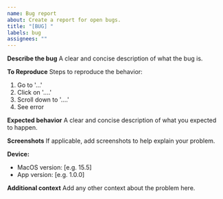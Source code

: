 ```yaml
---
name: Bug report
about: Create a report for open bugs.
title: "[BUG] "
labels: bug
assignees: ""
---
```


**Describe the bug**
A clear and concise description of what the bug is.

**To Reproduce**
Steps to reproduce the behavior:

1. Go to '...'
2. Click on '....'
3. Scroll down to '....'
4. See error

**Expected behavior**
A clear and concise description of what you expected to happen.

**Screenshots**
If applicable, add screenshots to help explain your problem.

**Device:**

-   MacOS version: [e.g. 15.5]
-   App version: [e.g. 1.0.0]

**Additional context**
Add any other context about the problem here.
